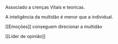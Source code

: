 Associado a crenças
Vitais e teoricas.

A inteligência da multidão é menor que a individual.

[[Emoções]] conseguem direcionar a multidão

[[Lider de opinião]]